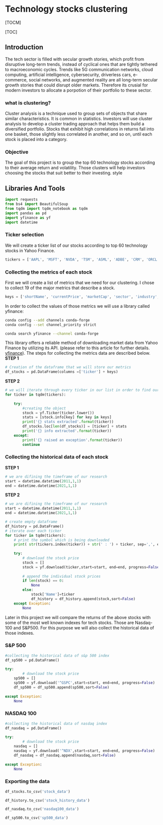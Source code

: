 # Technology stocks clustering 
[TOCM]

[TOC]
## Introduction
The tech sector is filled with secular growth stories, which profit from disruptive long-term trends, instead of cyclical ones that are tightly tethered to macroeconomic cycles. Trends like 5G communication networks, cloud computing, artificial intelligence, cybersecurity, driverless cars, e-commerce, social networks, and augmented reality are all long-term secular growth stories that could disrupt older markets. Therefore its crusial for modern investors to allocate a porpotion of their portfolio to these sector.


### what is clustering?
Cluster analysis is a technique used to group sets of objects that share similar characteristics. It is common in statistics. Investors will use cluster analysis to develop a cluster trading approach that helps them build a diversified portfolio. Stocks that exhibit high correlations in returns fall into one basket, those slightly less correlated in another, and so on, until each stock is placed into a category.

### Objective
The goal of this project is to group the top 60 technology stocks according to their average return and volatility.  Those clusters will help investors  choosing the stocks that suit better to their investing. style


## Libraries And Tools
```python
import requests
from bs4 import BeautifulSoup
from tqdm import tqdm_notebook as tqdm
import pandas as pd
import yfinance as yf
import datetime

```
### Ticker selection
We will create a ticker list of our stocks according to top 60 technology stocks in Yahoo Finance.
```python
tickers = ['AAPL', 'MSFT', 'NVDA', 'TSM', 'ASML', 'ADBE', 'CRM', 'ORCL', 'CSCO', 'ACN', 'INTC', 'AVGO', 'SHOP', 'SAP', 'TXN', 'INTU', 'QCOM', 'SONY', 'SQ', 'AMAT', 'IBM', 'SNOW', 'TEAM', 'INFY', 'ADI', 'UBER', 'DELL', 'LRCX', 'MU', 'WDAY', 'ADSK', 'DOCU', 'NXPI', 'FTNT', 'KLAC', 'PLTR', 'SNPS', 'DDOG', 'PANW', 'WIT', 'TEL', 'CDNS', 'APH', 'XLNX', 'STM', 'ZS', 'U', 'DIDI', 'MSI', 'MCHP', 'CTSH','TTD','ERIC','OKTA','HUBS','EPAM','APP','HPQ','MDB','NOK']
```

### Collecting the metrics of each stock
First we will create a list of metrics that we need for our clustering. I chose to collect 19 of the major metrics that describe a stock.
```python
keys = ['shortName', 'currentPrice', 'marketCap', 'sector', 'industry', 'profitMargins', 'grossMargins', 'revenueGrowth', 'grossProfits', 'returnOnAssets', 'debtToEquity', 'returnOnEquity', 'totalDebt', 'totalCash', 'totalRevenue', 'exchange', 'market', 'bookValue', 'priceToBook']
```
In order to collect the values of those metrics we will use a library called yfinance:
```bash
conda config --add channels conda-forge
conda config --set channel_priority strict

conda search yfinance --channel conda-forge
```
This library offers a reliable method of downloading market data from Yahoo Finance by utilizing its API. (please refer to this article for further details. [yfinance](https://aroussi.com/post/python-yahoo-finance "yfinance")). The steps for collecting the metrics data are described below.
**STEP 1**
```python
# Creation of the dataframe that we will store our metrics
df_stocks = pd.DataFrame(columns =['ticker'] + keys)
```
**STEP 2**
```python
# we will iterate through every ticker in our list in order to find our metrics. We will utilize the ticker object that returns all the metrics of a specific stock
for ticker in tqdm(tickers):
    
    try:
        #creating the object
        stock = yf.Ticker(ticker.lower())
        stats = [stock.info[key] for key in keys]
        print('{} stats extracted'.format(ticker))
        df_stocks.loc[len(df_stocks)] = [ticker] + stats
        print('{} info extracted'.format(ticker))
    except:
        print('{} raised an exception'.format(ticker))
        continue
```
### Collecting the historical data of each stock
**STEP 1**
```python
# we are difining the timeframe of our research
start = datetime.datetime(2011,1,1)
end = datetime.datetime(2021,1,1)
```
**STEP 2**
```python
# we are difining the timeframe of our research
start = datetime.datetime(2011,1,1)
end = datetime.datetime(2021,1,1)
```
```python
# create empty dataframe
df_history = pd.DataFrame()
# iterate over each ticker
for ticker in tqdm(tickers):  
    # print the symbol which is being downloaded
    print( str(tickers.index(ticker)) + str(' : ') + ticker, sep=',', end=',', flush=True)  
    
    try:
        # download the stock price 
        stock = []
        stock = yf.download(ticker,start=start, end=end, progress=False)
        
        # append the individual stock prices 
        if len(stock) == 0:
            None
        else:
            stock['Name']=ticker
            df_history = df_history.append(stock,sort=False)
    except Exception:
        None
```
Later in this project we will compare the returns of the above stocks with some of the most well known indexes for tech stocks. Those are  Nasdaq-100 and S&P500. For this purpose we will also collect the historical data of those indexes.

### S&P 500
```python
#collecting the historical data of s&p 500 index
df_sp500 = pd.DataFrame()
    
try:
        # download the stock price 
    sp500 = []
    sp500 = yf.download('^GSPC',start=start, end=end, progress=False)
    df_sp500 = df_sp500.append(sp500,sort=False)
        
except Exception:
    None
```
### NASDAQ 100
```python
#collecting the historical data of nasdaq index
df_nasdaq = pd.DataFrame()
    
try:
        # download the stock price 
    nasdaq = []
    nasdaq = yf.download('^NDX',start=start, end=end, progress=False)
    df_nasdaq = df_nasdaq.append(nasdaq,sort=False)
        
except Exception:
    None
```
### Exporting the data
```python
df_stocks.to_csv('stock_data')

df_history.to_csv('stock_history_data')

df_nasdaq.to_csv('nasdaq100_data')

df_sp500.to_csv('sp500_data')
```
